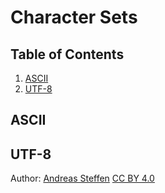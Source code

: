 # Character Sets

## Table of Contents
1. [ASCII](#section1)
2. [UTF-8](#section2)

## ASCII <a name="section1"></a>

## UTF-8 <a name="section2"></a>


Author:  [Andreas Steffen][AS] [CC BY 4.0][CC]

[AS]: mailto:andreas.steffen@strongsec.net
[CC]: http://creativecommons.org/licenses/by/4.0/

